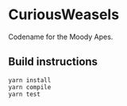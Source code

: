 # CuriousWeasels

Codename for the Moody Apes.

## Build instructions

```
yarn install
yarn compile
yarn test
```